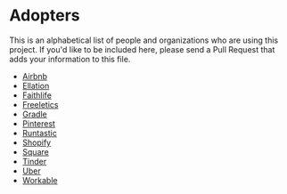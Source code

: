 # Adopters

This is an alphabetical list of people and organizations who are using this
project. If you'd like to be included here, please send a Pull Request that
adds your information to this file.

- [Airbnb](https://www.airbnb.com/)
- [Ellation](http://www.ellation.com/)
- [Faithlife](https://faithlife.com/about)
- [Freeletics](https://www.freeletics.com)
- [Gradle](https://gradle.org)
- [Pinterest](https://www.pinterest.com/)
- [Runtastic](https://www.runtastic.com/)
- [Shopify](https://www.shopify.com/)
- [Square](https://squareup.com)
- [Tinder](https://tinder.com)
- [Uber](https://uber.com)
- [Workable](https://www.workable.com)
